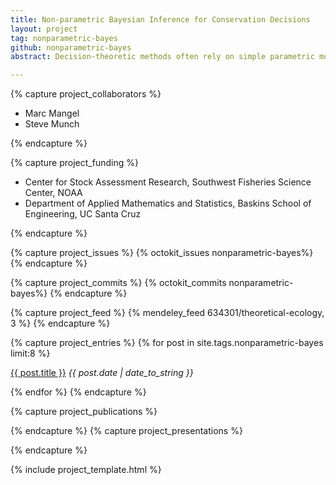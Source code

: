 ```yaml
---
title: Non-parametric Bayesian Inference for Conservation Decisions
layout: project
tag: nonparametric-bayes 
github: nonparametric-bayes
abstract: Decision-theoretic methods often rely on simple parametric models of ecological dynamics to compare the value of a potential sequence of actions.  Unfortunately, such simple models rarely capture the complexity or uncertainty found in most real ecosystems.  Non-parametric Bayesian methods offer a promising statistical approach for predictive modeling of ecological dynamics in regions of state space where the data is adequate, while at the same time offering more flexible patterns with greater uncertainty outside the observed data.  This contrasts from simple parametric models which provide relatively constant level of uncertainty in regions with and without adequate data.  The consequence of such misplaced confidence outside the data can lead to highly undesirable results that may be avoided with the more flexible non-parametric Bayesian approach.  

---
```


{% capture project_collaborators %}

- Marc Mangel 
- Steve Munch 

{% endcapture %}

{% capture project_funding %}

- Center for Stock Assessment Research, Southwest Fisheries Science Center, NOAA 
- Department of Applied Mathematics and Statistics, Baskins School of Engineering, UC Santa Cruz 

{% endcapture %}


{% capture project_issues %}
{% octokit_issues nonparametric-bayes%}
{% endcapture %}

{% capture project_commits %}
{% octokit_commits nonparametric-bayes%}
{% endcapture %}

{% capture project_feed %}
{% mendeley_feed 634301/theoretical-ecology, 3 %}
{% endcapture %}

{% capture project_entries %}
{% for post in site.tags.nonparametric-bayes limit:8 %}
<p> <a href="{{ post.url }}">{{ post.title }}</a> 
<span style="font-style:italic"> {{ post.date | date_to_string }}</span></p>
{% endfor %}
{% endcapture %}

{% capture project_publications %}

{% endcapture %}
{% capture project_presentations %}

{% endcapture %}





{% include project_template.html %}


